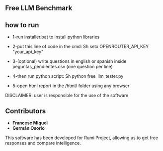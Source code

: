 ## Free LLM Benchmark

## how to run

- 1-run installer.bat to install python libraries

- 2-put this line of code in the cmd:
	Sh
		setx OPENROUTER_API_KEY "your_api_key"
- 3-(optional)
	write questions in english or spanish inside peguntas_pendientes.csv (one question per line)
- 4-then run python script:
	Sh
		python free_llm_tester.py
- 5-open html report in the /html/ folder using any browser

DISCLAIMER: user is responsible for the use of the software

## Contributors
- **Francesc Miquel**
- **Germán Osorio**

This software has been developed for Rumi Project, allowing us to get free responses and compare intelligence.
